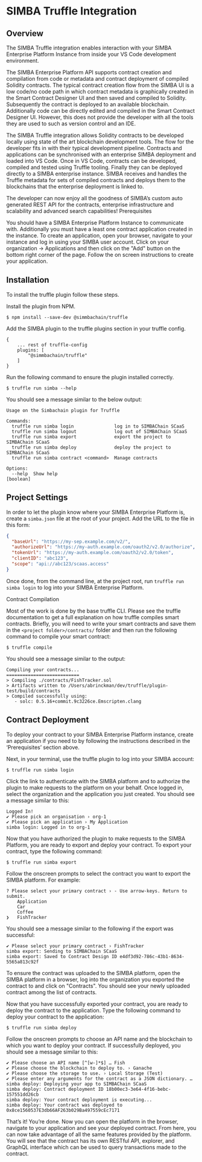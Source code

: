 # SIMBA Truffle Integration


## Overview

The SIMBA Truffle integration enables interaction with your SIMBA Enterprise Platform Instance from inside your VS Code development environment.

The SIMBA Enterprise Platform API supports contract creation and compilation from code or metadata and contract deployment of compiled Solidity contracts. The typical contract creation flow from the SIMBA UI is a low code/no code path in which  contract metadata is graphically created in the Smart Contract Designer UI and then saved and compiled to Solidity. Subsequently the contract is deployed to an available blockchain. Additionally code can be directly edited and compiled in the Smart Contract Designer UI. However, this does not provide the developer with all the tools they are used to such as version control and an IDE.

The SIMBA Truffle integration allows Solidity contracts to be developed locally using state of the art blockchain development tools. The flow for the developer fits in with their typical development pipeline. Contracts and applications can be synchronised with an enterprise SIMBA deployment and loaded into VS Code. Once in VS Code, contracts can be developed, compiled and tested using Truffle tooling. Finally they can be deployed directly to a SIMBA enterprise instance. SIMBA receives and handles the Truffle metadata for sets of compiled contracts and deploys them to the blockchains that the enterprise deployment is linked to. 

The developer can now enjoy all the goodness of SIMBA’s custom auto generated REST API for the contracts, enterprise infrastructure and scalability and advanced search capabilities!
Prerequisites

You should have a SIMBA Enterprise Platform Instance to communicate with. Additionally you must have a least one contract application created in the instance. To create an application, open your browser, navigate to your instance and log in using your SIMBA user account. Click on your organization -> Applications and then click on the "Add" button on the bottom right corner of the page. Follow the on screen instructions to create your application.
## Installation

To install the truffle plugin follow these steps.

Install the plugin from NPM.

`$ npm install --save-dev @simmbachain/truffle`

Add the SIMBA plugin to the truffle plugins section in your truffle config.

```
{ 
    ... rest of truffle-config
    plugins: [
        "@simmbachain/truffle"
    ]
}
```

Run the following command to ensure the plugin installed correctly.

`$ truffle run simba --help`

You should see a message similar to the below output:

```
Usage on the Simbachain plugin for Truffle

Commands:
  truffle run simba login               log in to SIMBAChain SCaaS
  truffle run simba logout              log out of SIMBAChain SCaaS
  truffle run simba export              export the project to SIMBAChain SCaaS
  truffle run simba deploy              deploy the project to SIMBAChain SCaaS
  truffle run simba contract <command>  Manage contracts

Options:
  --help  Show help                                                    [boolean]
```

## Project Settings

In order to let the plugin know where your SIMBA Enterprise Platform is, create a `simba.json` file at the root of your project. Add the URL to the file in this form:

```json
{
  "baseUrl": "https://my-sep.example.com/v2/",
  "authorizeUrl": "https://my-auth.example.com/oauth2/v2.0/authorize",
  "tokenUrl": "https://my-auth.example.com/oauth2/v2.0/token",
  "clientID": "abc123",
  "scope": "api://abc123/scaas.access"
}
```

Once done, from the command line, at the project root, run `truffle run simba login` to log into your SIMBA Enterprise Platform.

Contract Compilation

Most of the work is done by the base truffle CLI. Please see the truffle documentation to get a full explanation on how truffle compiles smart contracts. Briefly, you will need to write your smart contracts and save them in the `<project folder>/contracts/` folder and then run the following command to compile your smart contract:

`$ truffle compile`

You should see a message similar to the output:

```
Compiling your contracts...
===========================
> Compiling ./contracts/FishTracker.sol
> Artifacts written to /Users/abrinckman/dev/truffle/plugin-test/build/contracts
> Compiled successfully using:
   - solc: 0.5.16+commit.9c3226ce.Emscripten.clang
```


## Contract Deployment

To deploy your contract to your SIMBA Enterprise Platform instance, create an application if you need to by following the instructions described in the ‘Prerequisites’ section above.

Next, in your terminal, use the truffle plugin to log into your SIMBA account:

`$ truffle run simba login`

Click the link to authenticate with the SIMBA platform and to authorize the plugin to make requests to the platform on your behalf. Once logged in, select the organization and the application you just created. You should see a message similar to this:

```
Logged In!
✔ Please pick an organisation › org-1
✔ Please pick an application › My Application
simba login: Logged in to org-1
```

Now that you have authorized the plugin to make requests to the SIMBA Platform,  you are ready to export and deploy your contract. To export your contract, type the following command:

`$ truffle run simba export`

Follow the onscreen prompts to select the contract you want to export the SIMBA platform. For example:

```
? Please select your primary contract › - Use arrow-keys. Return to submit.
    Application
    Car
    Coffee
❯   FishTracker
```

You should see a message similar to the following if the export was successful:


```
✔ Please select your primary contract › FishTracker
simba export: Sending to SIMBAChain SCaaS
simba export: Saved to Contract Design ID e4df3d92-786c-43b1-8634-5565a813c92f
```


To ensure the contract was uploaded to the SIMBA platform, open the SIMBA platform in a browser, log into the organization you exported the contract to and click on "Contracts". You should see your newly uploaded contract among the list of contracts.

Now that you have successfully exported your contract, you are ready to deploy the contract to the application. Type the following command to deploy your contract to the application:

`$ truffle run simba deploy`

Follow the onscreen prompts to choose an API name and the blockchain to which you want to deploy your contract. If successfully deployed, you should see a message similar to this:

```
✔ Please choose an API name [^[w-]*$] … Fish
✔ Please choose the blockchain to deploy to. › Ganache
✔ Please choose the storage to use. › Local Storage (Test)
✔ Please enter any arguments for the contract as a JSON dictionary. …
simba deploy: Deploying your app to SIMBAChain SCaaS
simba deploy: Contract deployment ID 18b00ec3-3e64-4f16-bebc-157551dd26cb
simba deploy: Your contract deployment is executing...
simba deploy: Your contract was deployed to 0x8ce1560537E3db66AF263b029Ba497559cEc7171
```

That’s it! You’re done. Now you can open the platform in the browser, navigate to your application and see your deployed contract. From here, you can now take advantage of all the same features provided by the platform. You will see that the contract has its own RESTful API, explorer, and GraphQL interface which can be used to query transactions made to the contract.








